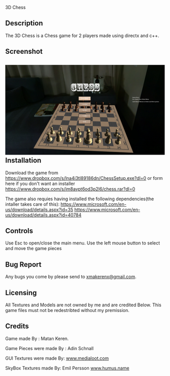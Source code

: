 3D Chess

  Description
  ----------------
The 3D Chess is  a Chess game for 2 players made using directx and c++.

  Screenshot
  ---------------
![Alt text](screenshot.png?raw=true "Chess")
  Installation
  ---------------
Download the game from 
https://www.dropbox.com/s/lna4i3tl89186dn/ChessSetup.exe?dl=0
or form here if you don't want an installer
https://www.dropbox.com/s/im8avpt6od3p2l6/chess.rar?dl=0

The game also requies having installed the following dependencies(the intaller takes care of this):
https://www.microsoft.com/en-us/download/details.aspx?id=35
https://www.microsoft.com/en-us/download/details.aspx?id=40784

  Controls
  ---------------
Use Esc to open/close the main menu.
Use the left mouse button to select and move the game pieces 

  Bug Report
  ------------
Any bugs you come by please send to xmakerenx@gmail.com.

  Licensing
  ------------
All Textures and Models are not owned by me and are credited Below.
This game files must not be redestribted without my premission.

  Credits
  ------------
Game made By :
Matan Keren.

Game Pieces were made By :
Adin Schnall

GUI Textures were made By:
www.medialoot.com

SkyBox Textures made  By:
Emil Persson
www.humus.name
